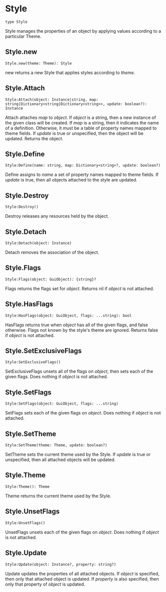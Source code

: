 # Style
[Style]: #user-content-style
```
type Style
```

Style manages the properties of an object by applying values according
to a particular Theme.

## Style.new
[Style.new]: #user-content-stylenew
```
Style.new(theme: Theme): Style
```

new returns a new Style that applies styles according to *theme*.

## Style.Attach
[Style.Attach]: #user-content-styleattach
```
Style:Attach(object: Instance|string, map: string|Dictionary<string|Dictionary<string>>, update: boolean?): Instance
```

Attach attaches *map* to *object*. If *object* is a string, then a new
instance of the given class will be created. If *map* is a string, then it
indicates the name of a definition. Otherwise, it must be a table of property
names mapped to theme fields. If *update* is true or unspecified, then the
object will be updated. Returns the object.

## Style.Define
[Style.Define]: #user-content-styledefine
```
Style:Define(name: string, map: Dictionary<string>?, update: boolean?)
```

Define assigns to *name* a set of property names mapped to theme fields.
If *update* is true, then all objects attached to the style are updated.

## Style.Destroy
[Style.Destroy]: #user-content-styledestroy
```
Style:Destroy()
```

Destroy releases any resources held by the object.

## Style.Detach
[Style.Detach]: #user-content-styledetach
```
Style:Detach(object: Instance)
```

Detach removes the association of the object.

## Style.Flags
[Style.Flags]: #user-content-styleflags
```
Style:Flags(object: GuiObject): {string}?
```

Flags returns the flags set for *object*. Returns nil if *object* is not
attached.

## Style.HasFlags
[Style.HasFlags]: #user-content-stylehasflags
```
Style:HasFlags(object: GuiObject, flags: ...string): bool
```

HasFlags returns true when *object* has all of the given flags, and
false otherwise. Flags not known by the style's theme are ignored. Returns
false if *object* is not attached.

## Style.SetExclusiveFlags
[Style.SetExclusiveFlags]: #user-content-stylesetexclusiveflags
```
Style:SetExclusiveFlags()
```

SetExclusiveFlags unsets all of the flags on *object*, then sets each of
the given flags. Does nothing if *object* is not attached.

## Style.SetFlags
[Style.SetFlags]: #user-content-stylesetflags
```
Style:SetFlags(object: GuiObject, flags: ...string)
```

SetFlags sets each of the given flags on *object*. Does nothing if
*object* is not attached.

## Style.SetTheme
[Style.SetTheme]: #user-content-stylesettheme
```
Style:SetTheme(theme: Theme, update: boolean?)
```

SetTheme sets the current theme used by the Style. If *update* is true
or unspecified, then all attached objects will be updated.

## Style.Theme
[Style.Theme]: #user-content-styletheme
```
Style:Theme(): Theme
```

Theme returns the current theme used by the Style.

## Style.UnsetFlags
[Style.UnsetFlags]: #user-content-styleunsetflags
```
Style:UnsetFlags()
```

UnsetFlags unsets each of the given flags on *object*. Does nothing if
*object* is not attached.

## Style.Update
[Style.Update]: #user-content-styleupdate
```
Style:Update(object: Instance?, property: string?)
```

Update updates the properties of all attached objects. If *object* is
specified, then only that attached object is updated. If *property* is also
specified, then only that property of *object* is updated.

